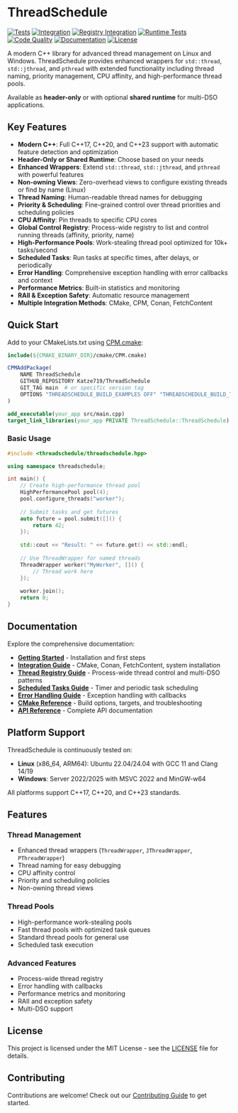 # ThreadSchedule

[![Tests](https://github.com/Katze719/ThreadSchedule/actions/workflows/tests.yml/badge.svg)](https://github.com/Katze719/ThreadSchedule/actions/workflows/tests.yml)
[![Integration](https://github.com/Katze719/ThreadSchedule/actions/workflows/integration.yml/badge.svg)](https://github.com/Katze719/ThreadSchedule/actions/workflows/integration.yml)
[![Registry Integration](https://github.com/Katze719/ThreadSchedule/actions/workflows/registry-integration.yml/badge.svg)](https://github.com/Katze719/ThreadSchedule/actions/workflows/registry-integration.yml)
[![Runtime Tests](https://github.com/Katze719/ThreadSchedule/actions/workflows/runtime-tests.yml/badge.svg)](https://github.com/Katze719/ThreadSchedule/actions/workflows/runtime-tests.yml)
[![Code Quality](https://github.com/Katze719/ThreadSchedule/actions/workflows/code-quality.yml/badge.svg)](https://github.com/Katze719/ThreadSchedule/actions/workflows/code-quality.yml)
[![Documentation](https://github.com/Katze719/ThreadSchedule/actions/workflows/documentation.yml/badge.svg)](https://github.com/Katze719/ThreadSchedule/actions/workflows/documentation.yml)
[![License](https://img.shields.io/badge/license-MIT-blue.svg)](LICENSE)

A modern C++ library for advanced thread management on Linux and Windows. ThreadSchedule provides enhanced wrappers for `std::thread`, `std::jthread`, and `pthread` with extended functionality including thread naming, priority management, CPU affinity, and high-performance thread pools.

Available as **header-only** or with optional **shared runtime** for multi-DSO applications.

## Key Features

- **Modern C++**: Full C++17, C++20, and C++23 support with automatic feature detection and optimization
- **Header-Only or Shared Runtime**: Choose based on your needs
- **Enhanced Wrappers**: Extend `std::thread`, `std::jthread`, and `pthread` with powerful features
- **Non-owning Views**: Zero-overhead views to configure existing threads or find by name (Linux)
- **Thread Naming**: Human-readable thread names for debugging
- **Priority & Scheduling**: Fine-grained control over thread priorities and scheduling policies
- **CPU Affinity**: Pin threads to specific CPU cores
- **Global Control Registry**: Process-wide registry to list and control running threads (affinity, priority, name)
- **High-Performance Pools**: Work-stealing thread pool optimized for 10k+ tasks/second
- **Scheduled Tasks**: Run tasks at specific times, after delays, or periodically
- **Error Handling**: Comprehensive exception handling with error callbacks and context
- **Performance Metrics**: Built-in statistics and monitoring
- **RAII & Exception Safety**: Automatic resource management
- **Multiple Integration Methods**: CMake, CPM, Conan, FetchContent

## Quick Start

Add to your CMakeLists.txt using [CPM.cmake](https://github.com/cpm-cmake/CPM.cmake):

```cmake
include(${CMAKE_BINARY_DIR}/cmake/CPM.cmake)

CPMAddPackage(
    NAME ThreadSchedule
    GITHUB_REPOSITORY Katze719/ThreadSchedule
    GIT_TAG main  # or specific version tag
    OPTIONS "THREADSCHEDULE_BUILD_EXAMPLES OFF" "THREADSCHEDULE_BUILD_TESTS OFF"
)

add_executable(your_app src/main.cpp)
target_link_libraries(your_app PRIVATE ThreadSchedule::ThreadSchedule)
```

### Basic Usage

```cpp
#include <threadschedule/threadschedule.hpp>

using namespace threadschedule;

int main() {
    // Create high-performance thread pool
    HighPerformancePool pool(4);
    pool.configure_threads("worker");
    
    // Submit tasks and get futures
    auto future = pool.submit([]() {
        return 42;
    });
    
    std::cout << "Result: " << future.get() << std::endl;
    
    // Use ThreadWrapper for named threads
    ThreadWrapper worker("MyWorker", []() {
        // Thread work here
    });
    
    worker.join();
    return 0;
}
```

## Documentation

Explore the comprehensive documentation:

- **[Getting Started](getting-started/installation.md)** - Installation and first steps
- **[Integration Guide](INTEGRATION.md)** - CMake, Conan, FetchContent, system installation
- **[Thread Registry Guide](REGISTRY.md)** - Process-wide thread control and multi-DSO patterns
- **[Scheduled Tasks Guide](SCHEDULED_TASKS.md)** - Timer and periodic task scheduling
- **[Error Handling Guide](ERROR_HANDLING.md)** - Exception handling with callbacks
- **[CMake Reference](CMAKE_REFERENCE.md)** - Build options, targets, and troubleshooting
- **[API Reference](api/ThreadSchedule/index.md)** - Complete API documentation

## Platform Support

ThreadSchedule is continuously tested on:

- **Linux** (x86_64, ARM64): Ubuntu 22.04/24.04 with GCC 11 and Clang 14/19
- **Windows**: Server 2022/2025 with MSVC 2022 and MinGW-w64

All platforms support C++17, C++20, and C++23 standards.

## Features

### Thread Management
- Enhanced thread wrappers (`ThreadWrapper`, `JThreadWrapper`, `PThreadWrapper`)
- Thread naming for easy debugging
- CPU affinity control
- Priority and scheduling policies
- Non-owning thread views

### Thread Pools
- High-performance work-stealing pools
- Fast thread pools with optimized task queues
- Standard thread pools for general use
- Scheduled task execution

### Advanced Features
- Process-wide thread registry
- Error handling with callbacks
- Performance metrics and monitoring
- RAII and exception safety
- Multi-DSO support

## License

This project is licensed under the MIT License - see the [LICENSE](https://github.com/Katze719/ThreadSchedule/blob/main/LICENSE) file for details.

## Contributing

Contributions are welcome! Check out our [Contributing Guide](development/contributing.md) to get started.
